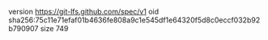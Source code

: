 version https://git-lfs.github.com/spec/v1
oid sha256:75c11e71efaf01b4636fe808a9c1e545df1e64320f5d8c0eccf032b92b790907
size 749

